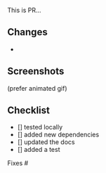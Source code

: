 This is PR...

## Changes
-

## Screenshots
(prefer animated gif)

## Checklist
- [] tested locally
- [] added new dependencies
- [] updated the docs
- [] added a test

Fixes #